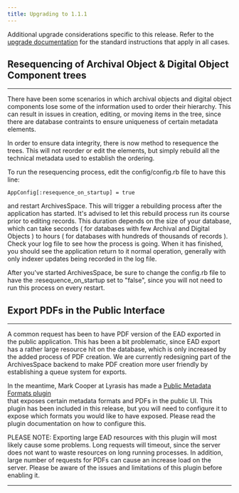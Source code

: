 ```yaml
---
title: Upgrading to 1.1.1
---
```


Additional upgrade considerations specific to this release. Refer to the [upgrade documentation](../upgrading.html) for the standard instructions that apply in all cases.

## Resequencing of Archival Object & Digital Object Component trees

---

There have been some scenarios in which archival objects and digital object components lose
some of the information used to order their hierarchy. This can result in issues in creation,
editing, or moving items in the tree, since there are database contraints to ensure uniqueness
of certain metadata elements.

In order to ensure data integrity, there is now method to resequence the trees. This will
not reorder or edit the elements, but simply rebuild all the technical metadata used to establish
the ordering.

To run the resequencing process, edit the config/config.rb file to have this line:

```
AppConfig[:resequence_on_startup] = true
```

and restart ArchivesSpace. This will trigger a rebuilding process after the application has
started. It's advised to let this rebuild process run its course prior to editing records.
This duration depends on the size of your database, which can take seconds ( for databases with
few Archival and Digital Objects ) to hours ( for databases with hundreds of thousands of records ).
Check your log file to see how the process is going. When it has finished, you should see the application
return to it normal operation, generally with only indexer updates being recorded in the log file.

After you've started ArchivesSpace, be sure to change the config.rb file to have the :resequence_on_startup
set to "false", since you will not need to run this process on every restart.

## Export PDFs in the Public Interface

---

A common request has been to have PDF version of the EAD exported in the public application.
This has been a bit problematic, since EAD export has a rather large resource hit on the
database, which is only increased by the added process of PDF creation. We are currently
redesigning part of the ArchivesSpace backend to make PDF creation more user friendly by
establishing a queue system for exports.

In the meantime, Mark Cooper at Lyrasis has made a [ Public Metadata Formats plugin ](https://github.com/archivesspace-deprecated/aspace-public-formats)  
that exposes certain metadata formats and PDFs in the public UI. This plugin has been included
in this release, but you will need to configure it to expose which formats you would like
to have exposed. Please read the plugin documentation on how to configure this.

PLEASE NOTE:
Exporting large EAD resources with this plugin will most likely cause some problems. Long requests
will timeout, since the server does not want to waste resources on long running processes.
In addition, large number of requests for PDFs can cause an increase load on the server.
Please be aware of the issues and limitations of this plugin before enabling it.

---
